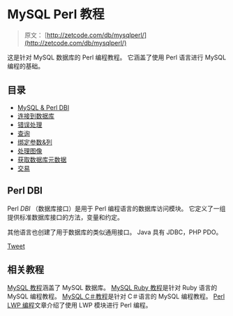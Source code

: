 # MySQL Perl 教程

> 原文： [http://zetcode.com/db/mysqlperl/](http://zetcode.com/db/mysqlperl/)

这是针对 MySQL 数据库的 Perl 编程教程。 它涵盖了使用 Perl 语言进行 MySQL 编程的基础。

## 目录



*   [MySQL & Perl DBI](dbi/)
*   [连接到数据库](connect/)
*   [错误处理](err/)
*   [查询](queries/)
*   [绑定参数&列](bind/)
*   [处理图像](images/)
*   [获取数据库元数据](meta/)
*   [交易](trans/)



## Perl DBI

Perl _DBI_ （数据库接口）是用于 Perl 编程语言的数据库访问模块。 它定义了一组提供标准数据库接口的方法，变量和约定。

其他语言也创建了用于数据库的类似通用接口。 Java 具有 JDBC，PHP PDO。

[Tweet](https://twitter.com/share) 

## 相关教程

[MySQL 教程](/databases/mysqltutorial/)涵盖了 MySQL 数据库。 [MySQL Ruby 教程](/db/mysqlrubytutorial/)是针对 Ruby 语言的 MySQL 编程教程。 [MySQL C＃教程](/db/mysqlcsharptutorial/)是针对 C＃语言的 MySQL 编程教程。 [Perl LWP 编程](/articles/perllwp/)文章介绍了使用 LWP 模块进行 Perl 编程。
